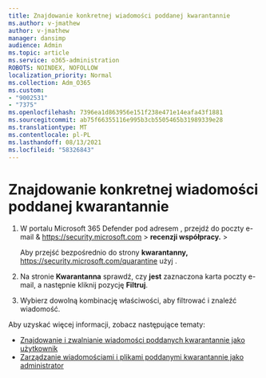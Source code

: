 ```yaml
---
title: Znajdowanie konkretnej wiadomości poddanej kwarantannie
ms.author: v-jmathew
author: v-jmathew
manager: dansimp
audience: Admin
ms.topic: article
ms.service: o365-administration
ROBOTS: NOINDEX, NOFOLLOW
localization_priority: Normal
ms.collection: Adm_O365
ms.custom:
- "9002531"
- "7375"
ms.openlocfilehash: 7396ea1d863956e151f238e471e14eafa43f1881
ms.sourcegitcommit: ab75f66355116e995b3cb5505465b31989339e28
ms.translationtype: MT
ms.contentlocale: pl-PL
ms.lasthandoff: 08/13/2021
ms.locfileid: "58326843"
---
```

# <a name="find-a-specific-quarantined-message"></a>Znajdowanie konkretnej wiadomości poddanej kwarantannie

1. W portalu Microsoft 365 Defender pod adresem , przejdź do poczty e-mail & <https://security.microsoft.com>  \> **recenzji współpracy.** \> 

   Aby przejść bezpośrednio do strony **kwarantanny,** <https://security.microsoft.com/quarantine> użyj .

2. Na stronie **Kwarantanna** sprawdź, czy **jest** zaznaczona karta poczty e-mail, a następnie kliknij pozycję **Filtruj**.
3. Wybierz dowolną kombinację właściwości, aby filtrować i znaleźć wiadomość.

Aby uzyskać więcej informacji, zobacz następujące tematy:

- [Znajdowanie i zwalnianie wiadomości poddanych kwarantannie jako użytkownik](https://docs.microsoft.com/microsoft-365/security/office-365-security/find-and-release-quarantined-messages-as-a-user)
- [Zarządzanie wiadomościami i plikami poddanymi kwarantannie jako administrator](https://docs.microsoft.com/microsoft-365/security/office-365-security/manage-quarantined-messages-and-files)

